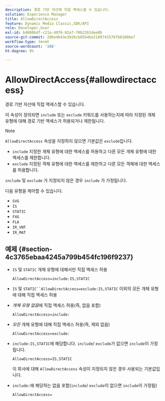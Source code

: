 ```yaml
---
description: 경로 기반 자산에 직접 액세스할 수 있습니다.
solution: Experience Manager
title: AllowDirectAccess
feature: Dynamic Media Classic,SDK/API
role: Developer,User
exl-id: b4000bdf-c21a-4976-82a7-70b2261dee0b
source-git-commit: 206e4643e3926cb85b4be2189743578f88180be7
workflow-type: tm+mt
source-wordcount: '166'
ht-degree: 0%

---
```


# AllowDirectAccess{#allowdirectaccess}

경로 기반 자산에 직접 액세스할 수 있습니다.

이 속성이 정의되면 `include` 또는 `exclude` 키워드를 사용하는지에 따라 지정된 개체 유형에 대해 경로 기반 액세스가 허용되거나 제한됩니다.

>[!NOTE]
>
>`AllowDirectAccess` 속성을 지정하지 않으면 기본값은 `exclude`입니다.

* `include` 지정한 개체 유형에 대한 액세스를 허용하고 다른 모든 개체 유형에 대한 액세스를 제한합니다.
* `exclude` 지정된 객체 유형에 대한 액세스를 제한하고 다른 모든 객체에 대한 액세스를 허용합니다.

`include` 및 `exclude` 가 지정되지 않은 경우 `include` 가 가정됩니다.

다음 유형을 제어할 수 있습니다.

* `SVG`
* `IS`
* `STATIC`
* `FXG`
* `FLA`
* `IR_VNT`
* `IR_MAT`

## 예제 {#section-4c3765ebaa4245a799b454fc196f9237}

* `IS` 및 `STATIC` 개체 유형에 대해서만 직접 액세스 허용

   `AllowDirectAccess=include:IS,STATIC`

* `IS` 및 `STATIC``AllowDirectAccess=exclude:IS,STATIC` 이외의 모든 개체 유형에 대해 직접 액세스 허용

* *개체 유형 없음*&#x200B;에 직접 액세스 허용(즉, 없음 포함)

   `AllowDirectAccess=include:`

* *모든* 개체 유형에 대해 직접 액세스 허용(즉, 제외 없음)

   `AllowDirectAccess=exclude:`

* `include:IS,STATIC`에 해당합니다. `include`/ `exclude`가 없으면 `include`이 가정됩니다.

   `AllowDirectAccess=IS,STATIC`

   이 회사에 대해 `AllowDirectAccess` 속성이 지정되지 않은 경우 사용되는 기본값입니다.

* `include:`에 해당하는 없음 포함(`include`/ `exclude`이 없으면 `include`이 가정됨)

   `AllowDirectAccess=`
